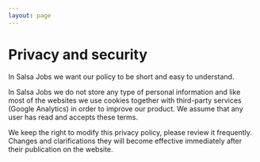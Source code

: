 ```yaml
---
layout: page
---
```


# Privacy and security

In Salsa Jobs we want our policy to be short and easy to understand.

In Salsa Jobs we do not store any type of personal information and like most of the websites we use cookies together with
third-party services (Google Analytics) in order to improve our product. We assume that any user has read
and accepts these terms.

We keep the right to modify this privacy policy, please review it frequently. Changes and clarifications they will become
effective immediately after their publication on the website.